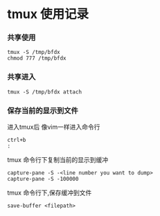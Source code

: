 # tmux  使用记录

### 共享使用
```shell
tmux -S /tmp/bfdx
chmod 777 /tmp/bfdx
```



### 共享进入

```shell
tmux -S /tmp/bfdx attach
```

### 保存当前的显示到文件

进入tmux后
像vim一样进入命令行

```
ctrl+b  
:
```

tmux 命令行下复制当前的显示到缓冲

```shell
capture-pane -S -<line number you want to dump>
capture-pane -S -100000
```

tmux 命令行下,保存缓冲到文件

```shell
save-buffer <filepath>
```

